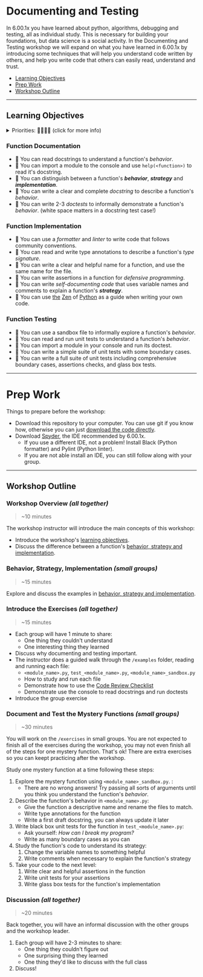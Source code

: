 # Documenting and Testing

In 6.00.1x you have learned about python, algorithms, debugging and testing, all as individual study. This is necessary for building your foundations, but data science is a social activity. In the Documenting and Testing workshop we will expand on what you have learned in 6.00.1x by introducing some techniques that will help you understand code written by others, and help you write code that others can easily read, understand and trust.

- [Learning Objectives](#learning-objectives)
- [Prep Work](#prep-work)
- [Workshop Outline](#workshop-outline)

---

## Learning Objectives

<details><summary>Priorities: 🥚🐣🐥🐔 (click for more info)</summary>
<br />

Learning objective for this workshop are labeled so you can prioritize your study time. The emojis show the _minimum_ mastery you are expected to achieve for each skill, but there is no maximum! If you have the time you should aim to master all of the skills introduced in this workshop.

- 🥚 You are expected to master these skills. They are the foundations you will need to move forward.
- 🐣 You are expected to be comfortable with these skills. It's ok if you still need help sometimes.
- 🐥 You are expected to be familiar with these skills. It's enough to recognize them in practice and apply them with help.
- 🐔 You are not expected to know these skills, but they are important if you want to excel. You should only focus on these after mastering the 🥚, 🐣 and 🐥 objectives.

---

</details>

### Function Documentation

- 🥚 You can read docstrings to understand a function's _behavior_.
- 🥚 You can import a module to the console and use `help(<function>)` to read it's docstring.
- 🥚 You can distinguish between a function's **_behavior_**, **_strategy_** and **_implementation_**.
- 🥚 You can write a clear and complete _docstring_ to describe a function's _behavior_.
- 🥚 You can write 2-3 _doctests_ to informally demonstrate a function's _behavior_. (white space matters in a docstring test case!)

### Function Implementation

- 🥚 You can use a _formatter_ and _linter_ to write code that follows community conventions.
- 🥚 You can read and write type annotations to describe a function's _type signature_.
- 🥚 You can write a clear and helpful name for a function, and use the same name for the file.
- 🥚 You can write assertions in a function for _defensive programming_.
- 🐣 You can write _self-documenting code_ that uses variable names and comments to explain a function's **_strategy_**.
- 🐥 You can use [the](https://www.datacamp.com/blog/lessons-from-the-zen-of-python) [Zen](https://realpython.com/zen-of-python/) of [Python](https://www.youtube.com/watch?v=uBHOb55-fBo) as a guide when writing your own code.

### Function Testing

- 🥚 You can use a sandbox file to informally explore a function's _behavior_.
- 🥚 You can read and run unit tests to understand a function's _behavior_.
- 🥚 You can import a module in your console and run its doctest.
- 🥚 You can write a simple suite of unit tests with some boundary cases.
- 🐣 You can write a full suite of unit tests including comprehensive boundary cases, assertions checks, and glass box tests.

---

# Prep Work

Things to prepare before the workshop:

- Download this repository to your computer. You can use git if you know how, otherwise you can just [download the code directly](https://sites.northwestern.edu/researchcomputing/resources/downloading-from-github/).
- Download [Spyder](https://docs.spyder-ide.org/current/installation.html), the IDE recommended by 6.00.1x.
  - If you use a different IDE, not a problem! Install Black (Python formatter) and Pylint (Python linter).
  - If you are not able install an IDE, you can still follow along with your group.

---

## Workshop Outline

### Workshop Overview _(all together)_

> ~10 minutes

The workshop instructor will introduce the main concepts of this workshop:

- Introduce the workshop's [learning objectives](#learning-objectives).
- Discuss the difference between a function's [behavior, strategy and implementation](./behavior-strategy-implementation.md).

### Behavior, Strategy, Implementation _(small groups)_

> ~15 minutes

Explore and discuss the examples in [behavior, strategy and implementation](./behavior-strategy-implementation.md).

### Introduce the Exercises _(all together)_

> ~15 minutes

- Each group will have 1 minute to share:
  - One thing they couldn't understand
  - One interesting thing they learned
- Discuss why documenting and testing important.
- The instructor does a guided walk through the `/examples` folder, reading and running each file:
  - `<module_name>.py`, `test_<module_name>.py`, `<module_name>_sandbox.py`
  - How to study and run each file
  - Demonstrate how to use the [Code Review Checklist](./code-review-checklists.md)
  - Demonstrate use the console to read docstrings and run doctests
- Introduce the group exercise

### Document and Test the Mystery Functions _(small groups)_

> ~30 minutes

You will work on the `/exercises` in small groups. You are not expected to finish all of the exercises during the workshop, you may not even finish all of the steps for one mystery function. That's ok! There are extra exercises so you can keept practicing after the workshop.

Study one mystery function at a time following these steps:

1. Explore the mystery function using `<module_name>_sandbox.py`. :
   - There are no wrong answers! Try passing all sorts of arguments until you think you understand the function's _behavior_.
2. Describe the function's behavior in `<module_name>.py`:
   - Give the function a descriptive name and rename the files to match.
   - Write type annotations for the function
   - Write a first draft docstring, you can always update it later
3. Write black box unit tests for the function in `test_<module_name>.py`:
   - Ask yourself: _How can I break my program?_
   - Write as many boundary cases as you can
4. Study the function's code to understand its strategy:
   1. Change the variable names to something helpful
   1. Write comments when necessary to explain the function's strategy
5. Take your code to the next level:
   1. Write clear and helpful assertions in the function
   1. Write unit tests for your assertions
   1. Write glass box tests for the function's implementation

### Discussion _(all together)_

> ~20 minutes

Back together, you will have an informal discussion with the other groups and the workshop leader.

1. Each group will have 2-3 minutes to share:
   - One thing they couldn't figure out
   - One surprising thing they learned
   - One thing they'd like to discuss with the full class
2. Discuss!
